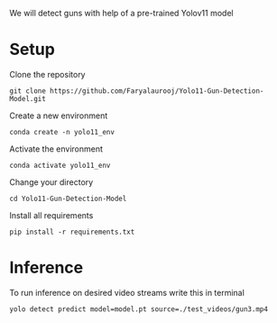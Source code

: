 We will detect guns with help of a pre-trained Yolov11 model

# Setup
Clone the repository
```
git clone https://github.com/Faryalaurooj/Yolo11-Gun-Detection-Model.git
```

Create a new environment
```
conda create -n yolo11_env
```

Activate the environment
```
conda activate yolo11_env
```

Change your directory
```
cd Yolo11-Gun-Detection-Model
```

Install all requirements
```
pip install -r requirements.txt
```

# Inference 
To run inference on desired video streams write this in terminal

```
yolo detect predict model=model.pt source=./test_videos/gun3.mp4
```


